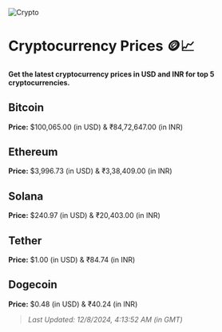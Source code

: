 
![Crypto](https://www.techguide.com.au/wp-content/uploads/2020/11/crypto3.jpeg)

# Cryptocurrency Prices 🪙📈

#### Get the latest cryptocurrency prices in USD and INR for top 5 cryptocurrencies.

## Bitcoin

**Price:** $100,065.00 (in USD) & ₹84,72,647.00 (in INR)

## Ethereum

**Price:** $3,996.73 (in USD) & ₹3,38,409.00 (in INR)

## Solana

**Price:** $240.97 (in USD) & ₹20,403.00 (in INR)

## Tether

**Price:** $1.00 (in USD) & ₹84.74 (in INR)

## Dogecoin

**Price:** $0.48 (in USD) & ₹40.24 (in INR)

> _Last Updated: 12/8/2024, 4:13:52 AM (in GMT)_
